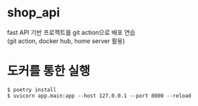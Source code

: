 # shop_api
fast API 기반 프로젝트를 git action으로 배포 연습  
(git action, docker hub, home server 활용)

# 도커를 통한 실행
```shell
$ poetry install
$ uvicorn app.main:app --host 127.0.0.1 --port 8000 --reload
```
